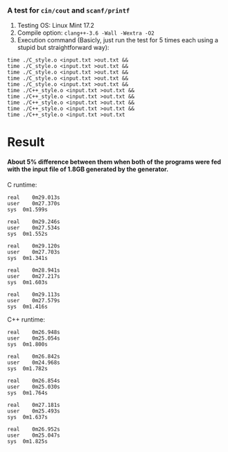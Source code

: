 ### A  test for `cin/cout` and `scanf/printf`

1. Testing OS: Linux Mint 17.2
2. Compile option: `clang++-3.6 -Wall -Wextra -O2`
3. Execution command (Basicly, just run the test for 5 times each using a stupid but straightforward way):
```
time ./C_style.o <input.txt >out.txt &&
time ./C_style.o <input.txt >out.txt &&
time ./C_style.o <input.txt >out.txt &&
time ./C_style.o <input.txt >out.txt &&
time ./C_style.o <input.txt >out.txt &&
time ./C++_style.o <input.txt >out.txt &&
time ./C++_style.o <input.txt >out.txt &&
time ./C++_style.o <input.txt >out.txt &&
time ./C++_style.o <input.txt >out.txt &&
time ./C++_style.o <input.txt >out.txt
```

# Result

#### About 5% difference between them when both of the programs were fed with the input file of 1.8GB generated by the generator.

C runtime:

```
real	0m29.013s
user	0m27.370s
sys	 0m1.599s

real	0m29.246s
user	0m27.534s
sys	 0m1.552s

real	0m29.120s
user	0m27.703s
sys	 0m1.341s

real	0m28.941s
user	0m27.217s
sys	 0m1.603s

real	0m29.113s
user	0m27.579s
sys	 0m1.416s
```

C++ runtime:

```
real	0m26.948s
user	0m25.054s
sys	 0m1.800s

real	0m26.842s
user	0m24.968s
sys	 0m1.782s

real	0m26.854s
user	0m25.030s
sys	 0m1.764s

real	0m27.181s
user	0m25.493s
sys	 0m1.637s

real	0m26.952s
user	0m25.047s
sys	 0m1.825s
```

